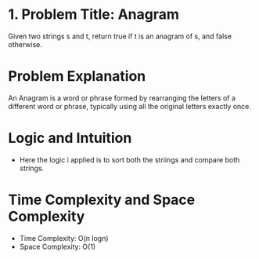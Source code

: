 # 1. Problem Title: Anagram

Given two strings s and t, return true if t is an anagram of s, and false otherwise.

# Problem Explanation

An Anagram is a word or phrase formed by rearranging the letters of a different word or phrase, typically using all the original letters exactly once.

# Logic and Intuition

- Here the logic i applied is to sort both the striings and compare both strings.

# Time Complexity and Space Complexity
* Time Complexity: O(n logn)
* Space Complexity: O(1)